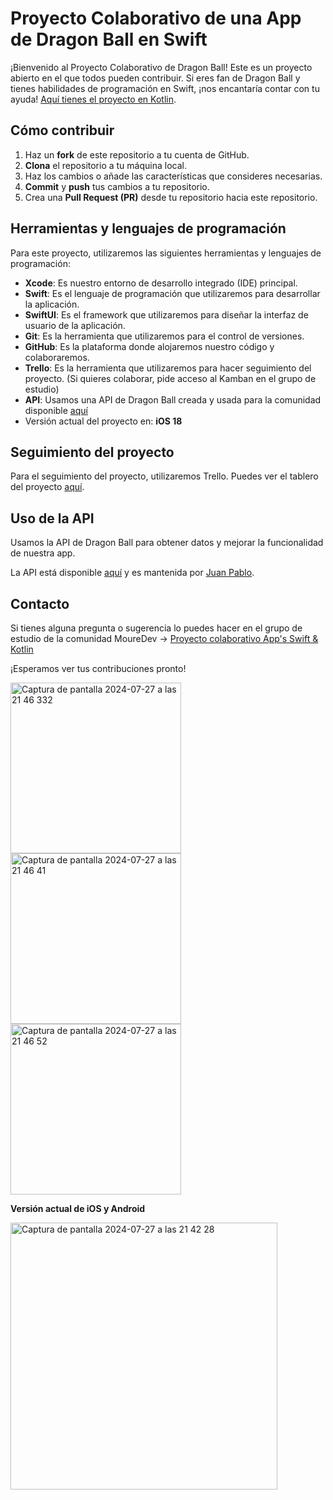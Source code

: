 # Proyecto Colaborativo de una App de Dragon Ball en Swift

¡Bienvenido al Proyecto Colaborativo de Dragon Ball! Este es un proyecto abierto en el que todos pueden contribuir. Si eres fan de Dragon Ball y tienes habilidades de programación en Swift, ¡nos encantaría contar con tu ayuda! [Aquí tienes el proyecto en Kotlin](https://github.com/juanppdev/dragon-ball-app).

## Cómo contribuir

1. Haz un **fork** de este repositorio a tu cuenta de GitHub.
2. **Clona** el repositorio a tu máquina local.
3. Haz los cambios o añade las características que consideres necesarias.
4. **Commit** y **push** tus cambios a tu repositorio.
5. Crea una **Pull Request (PR)** desde tu repositorio hacia este repositorio.

## Herramientas y lenguajes de programación

Para este proyecto, utilizaremos las siguientes herramientas y lenguajes de programación:

- **Xcode**: Es nuestro entorno de desarrollo integrado (IDE) principal.
- **Swift**: Es el lenguaje de programación que utilizaremos para desarrollar la aplicación.
- **SwiftUI**: Es el framework que utilizaremos para diseñar la interfaz de usuario de la aplicación.
- **Git**: Es la herramienta que utilizaremos para el control de versiones.
- **GitHub**: Es la plataforma donde alojaremos nuestro código y colaboraremos.
- **Trello**: Es la herramienta que utilizaremos para hacer seguimiento del proyecto. (Si quieres colaborar, pide acceso al Kamban en el grupo de estudio)
- **API**: Usamos una API de Dragon Ball creada y usada para la comunidad disponible [aquí](https://apidragonball.vercel.app)
- Versión actual del proyecto en: **iOS 18**

## Seguimiento del proyecto

Para el seguimiento del proyecto, utilizaremos Trello. Puedes ver el tablero del proyecto [aquí](https://trello.com/b/M1vlLvRz/proyecto-dragon-ball-app).

## Uso de la API

Usamos la API de Dragon Ball para obtener datos y mejorar la funcionalidad de nuestra app.
 
La API está disponible [aquí](https://apidragonball.vercel.app) y es mantenida por [Juan Pablo](https://github.com/juanppdev).

## Contacto

Si tienes alguna pregunta o sugerencia lo puedes hacer en el grupo de estudio de la comunidad MoureDev -> [Proyecto colaborativo App's Swift & Kotlin](https://discord.com/channels/729672926432985098/1244617601729171496)

¡Esperamos ver tus contribuciones pronto!


<img width="273" alt="Captura de pantalla 2024-07-27 a las 21 46 332" src="https://github.com/user-attachments/assets/5286b8ce-85df-4679-99de-fb63c737d107">
<img width="273" alt="Captura de pantalla 2024-07-27 a las 21 46 41" src="https://github.com/user-attachments/assets/8f7cd693-d9fe-4b27-a541-8b10a0945f04">
<img width="273" alt="Captura de pantalla 2024-07-27 a las 21 46 52" src="https://github.com/user-attachments/assets/43ca5a4b-678c-48d9-baab-55864e2b189d">


 **Versión actual de iOS y Android**

<img width="427" alt="Captura de pantalla 2024-07-27 a las 21 42 28" src="https://github.com/user-attachments/assets/9fe61197-023d-4c17-8ab6-35eb0bff5551">  

